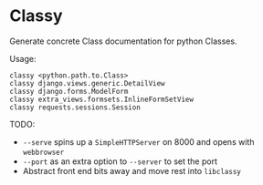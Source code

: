 Classy
======

Generate concrete Class documentation for python Classes.

Usage:

    classy <python.path.to.Class>
    classy django.views.generic.DetailView
    classy django.forms.ModelForm
    classy extra_views.formsets.InlineFormSetView
    classy requests.sessions.Session


TODO:
* `--serve` spins up a `SimpleHTTPServer` on 8000 and opens with `webbrowser`
* `--port` as an extra option to `--server` to set the port
* Abstract front end bits away and move rest into `libclassy`
